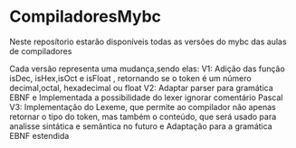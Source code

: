 # CompiladoresMybc
Neste reposítorio estarão disponíveis todas as versões do mybc das aulas de compiladores

Cada versão representa uma mudança,sendo elas:
V1: Adição das função isDec, isHex,isOct e isFloat , retornando se o token é um número decimal,octal, hexadecimal ou float
V2: Adaptar parser para gramática EBNF e Implementada a possibilidade do lexer ignorar comentário Pascal
V3: Implementação do Lexeme, que permite ao compilador não apenas retornar o tipo do token, mas também o conteúdo, que será usado para analisse sintática e semântica no futuro e Adaptação para a gramática EBNF estendida

